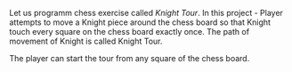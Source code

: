 Let us programm chess exercise called *Knight Tour*. In this project - Player attempts to move a Knight piece around the chess board so that Knight touch every square on the chess board exactly once.  The path of movement of Knight is called Knight Tour. 

The player can start the tour from any square of the chess board. 


